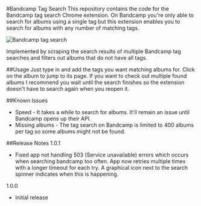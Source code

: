 #Bandcamp Tag Search
This repository contains the code for the Bandcamp tag search Chrome extension. On Bandcamp you're only able to search for albums using a single tag but this extension enables you to search for albums with any number of matching tags.

![Bandcamp tag search](http://i.imgur.com/IAnsx3i.png)

Implemented by scraping the search results of multiple Bandcamp tag searches and filters out albums that do not have all tags.

##Usage
Just type in and add the tags you want matching albums for. Click on the album to jump to its page.
If you want to check out multiple found albums I recommend you wait until the search finishes so the extension doesn't have to search again when you reopen it.

##Known Issues
- Speed - It takes a while to search for albums. It'll remain an issue until Bandcamp opens up their API.
- Missing albums - The tag search on Bandcamp is limited to 400 albums per tag so some albums might not be found.

##Release Notes
1.0.1
- Fixed app not handling 503 (Service unavailable) errors which occurs when searching bandcamp too often. App now retries multiple times with a longer timeout for each try. A graphical icon next to the search spinner indicates when this is happening.

1.0.0
- Initial release